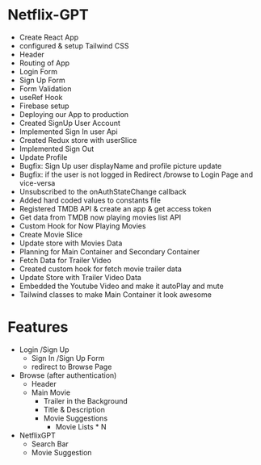 # Netflix-GPT

- Create React App
- configured & setup Tailwind CSS
- Header
- Routing of App
- Login Form
- Sign Up Form
- Form Validation
- useRef Hook
- Firebase setup
- Deploying our App to production
- Created SignUp User Account
- Implemented Sign In user Api
- Created Redux store with userSlice
- Implemented Sign Out
- Update Profile
- Bugfix: Sign Up user displayName and profile picture update
- Bugfix: if the user is not logged in Redirect /browse to Login Page and vice-versa
- Unsubscribed to the onAuthStateChange callback
- Added hard coded values to constants file
- Registered TMDB API & create an app & get access token
- Get data from TMDB now playing movies list API
- Custom Hook for Now Playing Movies
- Create Movie Slice
- Update store with Movies Data
- Planning for Main Container and Secondary Container
- Fetch Data for Trailer Video
- Created custom hook for fetch movie trailer data
- Update Store with Trailer Video Data
- Embedded the Youtube Video and make it autoPlay and mute
- Tailwind classes to make Main Container it look awesome




# Features

- Login /Sign Up
  - Sign In /Sign Up Form
  - redirect to Browse Page
- Browse (after authentication)
  - Header
  - Main Movie
    - Trailer in the Background
    - Title & Description
    - Movie Suggestions
      - Movie Lists \* N
- NetflixGPT
  - Search Bar
  - Movie Suggestion
